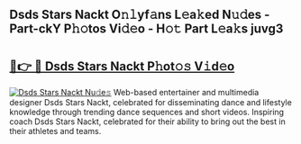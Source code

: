 ## Dsds Stars Nackt O𝚗𝚕yf𝚊ns L𝚎a𝚔ed N𝚞𝚍es - Part-ckY P𝚑𝚘tos Vi𝚍𝚎o - H𝚘𝚝 Part L𝚎a𝚔s juvg3

# <h2><a href="http://kfcdn76.oniu.top/?m=Dsds+Stars+Nackt">🔗👉 🔴 Dsds Stars Nackt P𝚑ot𝚘𝚜 V𝚒d𝚎o</a></h2>

[![Dsds Stars Nackt Nu𝚍e𝚜](https://i.imgur.com/0qMVB7G.gif)](http://kfcdn76.oniu.top/?m=Dsds+Stars+Nackt)
Web-based entertainer and multimedia designer Dsds Stars Nackt, celebrated for disseminating dance and lifestyle knowledge through trending dance sequences and short videos. Inspiring coach Dsds Stars Nackt, celebrated for their ability to bring out the best in their athletes and teams.  
